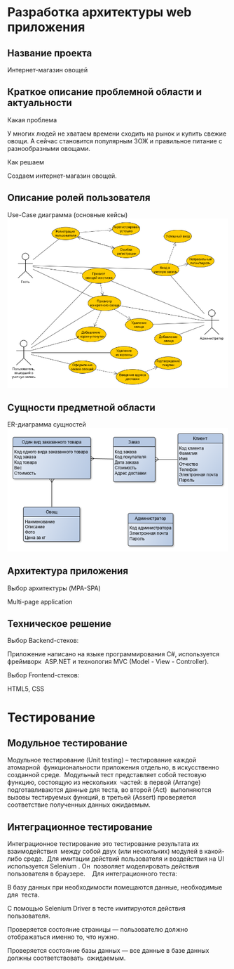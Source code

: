 # Разработка архитектуры web приложения #
## Название проекта ##
Интернет-магазин овощей

## Краткое описание проблемной области и актуальности ##
Какая проблема

У многих людей не хватаем времени сходить на рынок и купить свежие овощи. А сейчас становится популярным ЗОЖ и правильное питание с разнообразными овощами.

Как решаем

Создаем интернет-магазин овощей.

## Описание ролей пользователя ##
Use-Case диаграмма (основные кейсы)
![](use-case-diag.png)

## Сущности предметной области ##
ER-диаграмма сущностей
![](er-diag.png)

## Архитектура приложения ##
Выбор архитектуры (MPA-SPA)

Multi-page application
## Техническое решение ##
Выбор  Backend-стеков:

Приложение написано на языке программирования C#, используется фреймворк  ASP.NET и технология MVC (Model - View - Controller). 

Выбор  Frontend-стеков:

HTML5, CSS

# Тестирование #
## Модульное тестирование ##
Модульное тестирование (Unit testing) – тестирование каждой атомарной  функциональности приложения отдельно, в искусственно созданной среде. 
Модульный тест представляет собой тестовую функцию, состоящую из нескольких  частей: в первой (Arrange) подготавливаются данные для теста, во второй (Act)  выполняются вызовы тестируемых функций, в третьей (Assert)  проверяется  соответствие полученных данных ожидаемым.   

## Интеграционное тестирование ##
Интеграционное тестирование это тестирование результата их взаимодействия  между собой двух (или нескольких) модулей в какой-либо среде.  Для имитации действий пользователя и воздействия на UI используется  Selenium . Он  позволяет моделировать действия пользователя в браузере.
  
Для интеграционного теста: 

В базу данных при необходимости помещаются данные, необходимые для  теста.  

С помощью Selenium Driver в тесте имитируются действия  пользователя. 

Проверяется состояние страницы — пользователю должно отображаться именно то, что нужно.  

Проверяется состояние базы данных — все данные в базе данных должны соответствовать  ожидаемым. 
